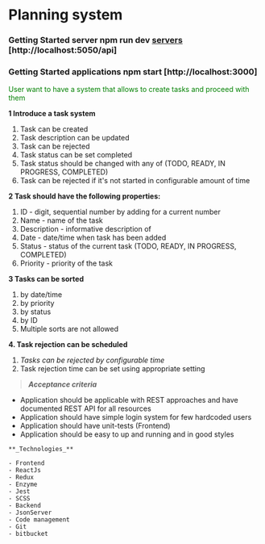 # Planning system

### Getting Started server  npm run dev  [servers](https://github.com/NataliBorshch/be-task)  [http://localhost:5050/api]

### Getting Started applications npm start [http://localhost:3000]

<font color='green'>User want to have a system that allows to create tasks and
proceed with them</font>

**1 Introduce a task system**

1. Task can be created
2. Task description can be updated
3. Task can be rejected
4. Task status can be set completed
5. Task status should be changed with any of (TODO, READY, IN PROGRESS,
   COMPLETED)
6. Task can be rejected if it's not started in configurable amount of time

**2 Task should have the following properties:**

1. ID - digit, sequential number by adding for a current number
2. Name - name of the task
3. Description - informative description of
4. Date - date/time when task has been added
5. Status - status of the current task (TODO, READY, IN PROGRESS, COMPLETED)
6. Priority - priority of the task

**3 Tasks can be sorted**

1. by date/time
2. by priority
3. by status
4. by ID
5. Multiple sorts are not allowed

**4. Task rejection can be scheduled**

1. _Tasks can be rejected by configurable time_
2. Task rejection time can be set using appropriate setting

> **_Acceptance criteria_**

- Application should be applicable with REST approaches and have documented REST
  API for all resources
- Application should have simple login system for few hardcoded users
- Application should have unit-tests (Frontend)
- Application should be easy to up and running and in good styles

```
**_Technologies_**

- Frontend
- ReactJs
- Redux
- Enzyme
- Jest
- SCSS
- Backend
- JsonServer
- Code management
- Git
- bitbucket

```
